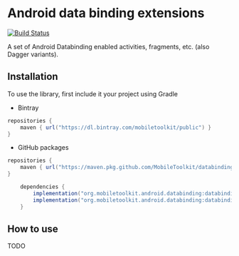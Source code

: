 # Android data binding extensions 

[![Build Status](https://travis-ci.org/MobileToolkit/databinding-android.svg?branch=master)](https://travis-ci.org/MobileToolkit/databinding-android)

A set of Android Databinding enabled activities, fragments, etc. (also Dagger variants).



## Installation

To use the library, first include it your project using Gradle

 * Bintray
 
```groovy
repositories {
    maven { url("https://dl.bintray.com/mobiletoolkit/public") }
}
```
      
* GitHub packages

```groovy
repositories {
    maven { url("https://maven.pkg.github.com/MobileToolkit/databinding-android") }
}
```

```groovy
	dependencies {
	    implementation("org.mobiletoolkit.android.databinding:databinding:{RELEASE_TAG}"
	    implementation("org.mobiletoolkit.android.databinding:databinding-dagger:{RELEASE_TAG}")
	}
```


## How to use

TODO